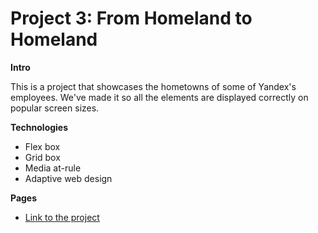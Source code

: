 # Project 3: From Homeland to Homeland

**Intro**

This is a project that showcases the hometowns of some of Yandex's employees. We've made it so all the elements are displayed correctly on popular screen sizes.

**Technologies**

- Flex box
- Grid box
- Media at-rule
- Adaptive web design

**Pages**

- [Link to the project](https://kamal-ganiev.github.io/from_homeland_to_homeland/)
